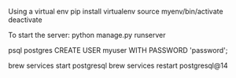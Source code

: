 Using a virtual env
pip install virtualenv
source myenv/bin/activate
deactivate

To start the server:
python manage.py runserver

psql postgres
CREATE USER myuser WITH PASSWORD 'password';

brew services start postgresql
brew services restart postgresql@14
